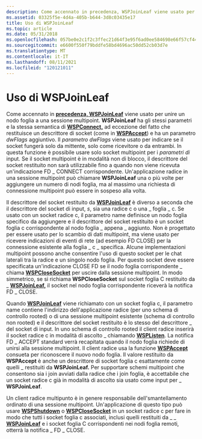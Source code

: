 ```yaml
---
description: Come accennato in precedenza, WSPJoinLeaf viene usato per unire un nodo foglia a una sessione multipoint.
ms.assetid: 03325f5e-4d4a-405b-b644-3d8c03435e17
title: Uso di WSPJoinLeaf
ms.topic: article
ms.date: 05/31/2018
ms.openlocfilehash: 057be0e2c1f2c3ffec21d64f3e95f6ad0ee584698e66f57cf4489ff6be887dc5
ms.sourcegitcommit: e6600f550f79bddfe58bd4696ac50dd52cb03d7e
ms.translationtype: MT
ms.contentlocale: it-IT
ms.lasthandoff: 08/11/2021
ms.locfileid: "120121011"
---
```

# <a name="using-wspjoinleaf"></a>Uso di WSPJoinLeaf

Come accennato in [**precedenza, WSPJoinLeaf**](/windows/desktop/api/Ws2spi/nc-ws2spi-lpwspjoinleaf) viene usato per unire un nodo foglia a una sessione multipoint. **WSPJoinLeaf** ha gli stessi parametri e la stessa semantica di [**WSPConnect,**](/previous-versions/windows/hardware/network/ff566275(v=vs.85)) ad eccezione del fatto che restituisce un descrittore di socket (come in [**WSPAccept**](/windows/desktop/api/Ws2spi/nc-ws2spi-lpwspaccept)) e ha un parametro *dwFlags* aggiuntivo. Il *parametro dwFlags* viene usato per indicare se il socket fungerà solo da mittente, solo come ricevitore o da entrambi. In questa funzione è possibile usare solo socket multipoint per i *parametri di* input. Se il socket multipoint è in modalità non di blocco, il descrittore del socket restituito non sarà utilizzabile fino a quando non viene ricevuta un'indicazione FD \_ CONNECT corrispondente. Un'applicazione radice in una sessione multipoint può chiamare **WSPJoinLeaf** una o più volte per aggiungere un numero di nodi foglia, ma al massimo una richiesta di connessione multipoint può essere in sospeso alla volta.

Il descrittore del socket restituito da [**WSPJoinLeaf**](/windows/desktop/api/Ws2spi/nc-ws2spi-lpwspjoinleaf) è diverso a seconda che il descrittore del socket di input, *s*, sia una radice c o una \_ foglia \_ c. Se usato con un socket radice c, il parametro name definisce un nodo foglia specifico da aggiungere e il descrittore del socket restituito è un socket foglia c corrispondente al nodo foglia \_ appena  \_ aggiunto. Non è progettato per essere usato per lo scambio di dati multipoint, ma viene usato per ricevere indicazioni di eventi di rete (ad esempio FD CLOSE) per la connessione esistente alla foglia \_ c \_ specifica. Alcune implementazioni multipoint possono anche consentire l'uso di questo socket per le chat laterali tra la radice e un singolo nodo foglia. Per questo socket deve essere specificata un'indicazione CLOSE FD se il nodo foglia corrispondente \_ chiama [**WSPCloseSocket**](/previous-versions/windows/hardware/network/ff566273(v=vs.85)) per uscire dalla sessione multipoint. In modo simmetrico, se si richiama **WSPCloseSocket** sul socket foglia C restituito da \_ [**WSPJoinLeaf,**](/windows/desktop/api/Ws2spi/nc-ws2spi-lpwspjoinleaf) il socket nel nodo foglia corrispondente riceverà la notifica FD \_ CLOSE.

Quando [**WSPJoinLeaf**](/windows/desktop/api/Ws2spi/nc-ws2spi-lpwspjoinleaf) viene richiamato con un socket foglia c, il parametro name contiene l'indirizzo dell'applicazione radice (per uno schema di controllo rooted) o di una sessione multipoint esistente (schema di controllo non rooted) e il descrittore del socket restituito è lo stesso del descrittore \_ del socket di input.  In uno schema di controllo rooted il client radice inserirà il socket radice c in modalità di ascolto \_ chiamando [**WSPListen**](/previous-versions/windows/hardware/network/ff566297(v=vs.85)). La notifica FD \_ ACCEPT standard verrà recapitata quando il nodo foglia richiede di unirsi alla sessione multipoint. Il client radice usa la funzione [**WSPAccept**](/windows/desktop/api/Ws2spi/nc-ws2spi-lpwspaccept) consueta per riconoscere il nuovo nodo foglia. Il valore restituito da **WSPAccept** è anche un descrittore di socket foglia c esattamente come quelli \_ restituiti da **WSPJoinLeaf.** Per supportare schemi multipoint che consentono sia i join avviati dalla radice che i join foglia, è accettabile che un socket radice c già in modalità di ascolto sia usato come input per \_ **WSPJoinLeaf**.

Un client radice multipunto è in genere responsabile dell'smantellamento ordinato di una sessione multipoint. Un'applicazione di questo tipo può usare [**WSPShutdown**](/previous-versions/windows/desktop/legacy/ms742294(v=vs.85)) o [**WSPCloseSocket**](/previous-versions/windows/hardware/network/ff566273(v=vs.85)) in un socket radice c per fare in modo che tutti i socket foglia c associati, inclusi quelli restituiti da \_ \_ [**WSPJoinLeaf**](/windows/desktop/api/Ws2spi/nc-ws2spi-lpwspjoinleaf) e i socket foglia C corrispondenti nei nodi foglia remoti, otterrà la notifica \_ FD \_ CLOSE.

 

 
